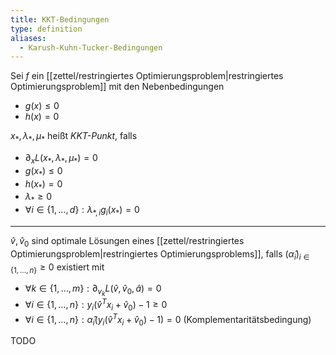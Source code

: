 ```yaml
---
title: KKT-Bedingungen
type: definition
aliases:
  - Karush-Kuhn-Tucker-Bedingungen
---
```


Sei $f$ ein [[zettel/restringiertes Optimierungsproblem|restringiertes Optimierungsproblem]] mit den Nebenbedingungen
- $g(x) \le 0$
- $h(x) = 0$

$x_*, \lambda_*, \mu_*$ heißt *KKT-Punkt*, falls
- $\partial_x L(x_*, \lambda_*, \mu_*) = 0$
- $g(x_*) \le 0$
- $h(x_*) = 0$
- $\lambda_* \ge 0$
- $\forall i \in \{ 1, \dots, d \} : \lambda_{*, i}g_i(x_*) = 0$

---

$\hat{v}, \hat{v}_0$ sind optimale Lösungen eines [[zettel/restringiertes Optimierungsproblem|restringiertes Optimierungsproblems]], falls $(\hat{\alpha}_i)_{i \in \{ 1, \dots, n \}} \ge 0$ existiert mit
- $\forall k \in \{ 1, \dots, m \} : \partial_{v_k} L(\hat{v}, \hat{v}_0, \hat{a}) = 0$
- $\forall i \in \{ 1, \dots, n \} : y_i(\hat{v}^Tx_i + \hat{v}_0) - 1 \ge 0$
- $\forall i \in \{ 1, \dots, n \} : \hat{\alpha}_i(y_i(\hat{v}^Tx_i + \hat{v}_0) - 1) = 0$ (Komplementaritätsbedingung)

TODO